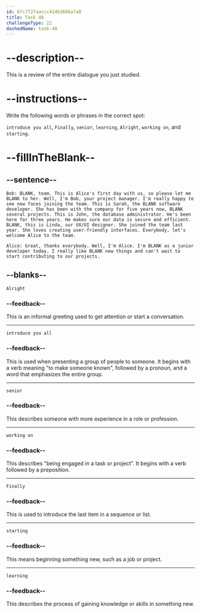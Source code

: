 ```yaml
---
id: 67c772faaccc414b3666a7a0
title: Task 48
challengeType: 22
dashedName: task-48
---
```


<!-- REVIEW -->

# --description--

This is a review of the entire dialogue you just studied.

# --instructions--

Write the following words or phrases in the correct spot:

`introduce you all`, `Finally`, `senior`, `learning`, `Alright`, `working on`, and `starting`.

# --fillInTheBlank--

## --sentence--

`Bob: BLANK, team. This is Alice's first day with us, so please let me BLANK to her. Well, I'm Bob, your project manager. I'm really happy to see new faces joining the team. This is Sarah, the BLANK software developer. She has been with the company for five years now, BLANK several projects. This is John, the database administrator. He's been here for three years. He makes sure our data is secure and efficient. BLANK, this is Linda, our UX/UI designer. She joined the team last year. She loves creating user-friendly interfaces. Everybody, let's welcome Alice to the team.`

`Alice: Great, thanks everybody. Well, I'm Alice. I'm BLANK as a junior developer today. I really like BLANK new things and can't wait to start contributing to our projects.`

## --blanks--

`Alright`

### --feedback--

This is an informal greeting used to get attention or start a conversation.

---

`introduce you all`

### --feedback--

This is used when presenting a group of people to someone. It begins with a verb meaning "to make someone known", followed by a pronoun, and a word that emphasizes the entire group.

---

`senior`

### --feedback--

This describes someone with more experience in a role or profession.

---

`working on`

### --feedback--

This describes "being engaged in a task or project". It begins with a verb followed by a preposition.

---

`Finally`

### --feedback--

This is used to introduce the last item in a sequence or list.

---

`starting`

### --feedback--

This means beginning something new, such as a job or project.

---

`learning`

### --feedback--

This describes the process of gaining knowledge or skills in something new.
